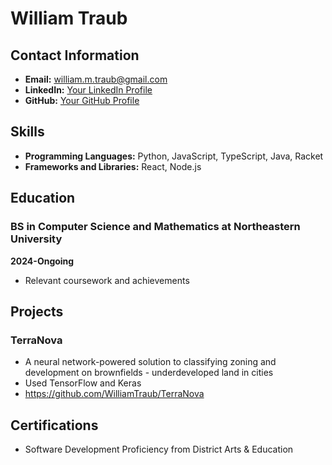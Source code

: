 # William Traub

## Contact Information
- **Email:** william.m.traub@gmail.com
- **LinkedIn:** [Your LinkedIn Profile](https://www.linkedin.com/in/william-traub-06093222a/)
- **GitHub:** [Your GitHub Profile](https://github.com/WilliamTraub)

## Skills
- **Programming Languages:** Python, JavaScript, TypeScript, Java, Racket
- **Frameworks and Libraries:** React, Node.js


## Education
### BS in Computer Science and Mathematics at Northeastern University
**2024-Ongoing**
- Relevant coursework and achievements

## Projects
### TerraNova
- A neural network-powered solution to classifying zoning and development on brownfields - underdeveloped land in cities
- Used TensorFlow and Keras
- https://github.com/WilliamTraub/TerraNova

## Certifications
- Software Development Proficiency from District Arts & Education
